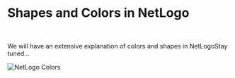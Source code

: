 # Shapes and Colors in NetLogo

&nbsp;

We will have an extensive explanation of colors and shapes in NetLogoStay tuned...

![NetLogo Colors](http://ccl.northwestern.edu/netlogo/docs/images/colors.jpg)